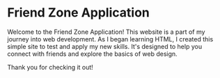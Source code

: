 # Friend Zone Application

Welcome to the Friend Zone Application! This website is a part of my journey into web development. As I began learning HTML, I created this simple site to test and apply my new skills. It's designed to help you connect with friends and explore the basics of web design.

Thank you for checking it out!
